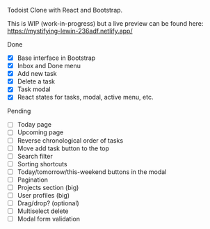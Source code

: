 Todoist Clone with React and Bootstrap.

This is WIP (work-in-progress) but a live preview can be found here: https://mystifying-lewin-236adf.netlify.app/

Done

- [x] Base interface in Bootstrap
- [x] Inbox and Done menu
- [x] Add new task
- [x] Delete a task
- [x] Task modal
- [x] React states for tasks, modal, active menu, etc.

Pending

- [ ] Today page
- [ ] Upcoming page
- [ ] Reverse chronological order of tasks
- [ ] Move add task button to the top
- [ ] Search filter
- [ ] Sorting shortcuts
- [ ] Today/tomorrow/this-weekend buttons in the modal
- [ ] Pagination
- [ ] Projects section (big)
- [ ] User profiles (big)
- [ ] Drag/drop? (optional)
- [ ] Multiselect delete
- [ ] Modal form validation
